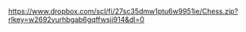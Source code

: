 https://www.dropbox.com/scl/fi/27sc35dmw1ptu6w9951ie/Chess.zip?rlkey=w2692vurhbgab6gqffwsjj914&dl=0
